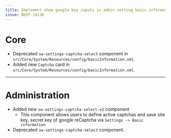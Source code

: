 ```yaml
---
title: Implement show google key inputs in admin setting basic information
issue: NEXT-14136
---
```

# Core
* Deprecated `sw-settings-captcha-select` component in `src/Core/System/Resources/config/basicInformation.xml`.
* Added new `Captcha` card in `src/Core/System/Resources/config/basicInformation.xml`.
___
# Administration
* Added new `sw-settings-captcha-select-v2` component
    * This component allows users to define active captchas and save site key, secret key of google reCaptcha via `Settings -> Basic information`
* Deprecated `sw-settings-captcha-select` component.
